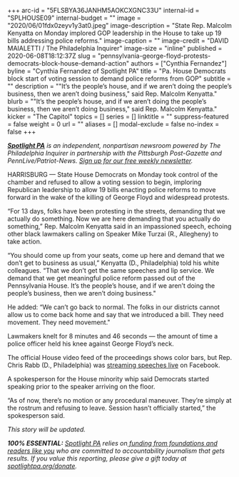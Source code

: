 +++
arc-id = "5FLSBYA36JANHM5AOKCXGNC33U"
internal-id = "SPLHOUSE09"
internal-budget = ""
image = "2020/06/01fdx0zeyv1y3at0.jpeg"
image-description = "State Rep. Malcolm Kenyatta on Monday implored GOP leadership in the House to take up 19 bills addressing police reforms."
image-caption = ""
image-credit = "DAVID MAIALETTI / The Philadelphia Inquirer"
image-size = "inline"
published = 2020-06-08T18:12:37Z
slug = "pennsylvania-george-floyd-protests-democrats-block-house-demand-action"
authors = ["Cynthia Fernandez"]
byline = "Cynthia Fernandez of Spotlight PA"
title = "Pa. House Democrats block start of voting session to demand police reforms from GOP"
subtitle = ""
description = "\"It’s the people’s house, and if we aren’t doing the people’s business, then we aren’t doing business,\" said Rep. Malcolm Kenyatta."
blurb = "\"It’s the people’s house, and if we aren’t doing the people’s business, then we aren’t doing business,\" said Rep. Malcolm Kenyatta."
kicker = "The Capitol"
topics = []
series = []
linktitle = ""
suppress-featured = false
weight = 0
url = ""
aliases = []
modal-exclude = false
no-index = false
+++

<a href="https://www.spotlightpa.org/"><i><b>Spotlight PA</b></i></a><i> is an independent, nonpartisan newsroom powered by The Philadelphia Inquirer in partnership with the Pittsburgh Post-Gazette and PennLive/Patriot-News. </i><a href="https://www.spotlightpa.org/newsletters"><i>Sign up for our free weekly newsletter</i></a><i>.</i>

HARRISBURG — State House Democrats on Monday took control of the chamber and refused to allow a voting session to begin, imploring Republican leadership to allow 19 bills enacting police reforms to move forward in the wake of the killing of George Floyd and widespread protests.

“For 13 days, folks have been protesting in the streets, demanding that we actually do something. Now we are here demanding that you actually do something,” Rep. Malcolm Kenyatta said in an impassioned speech, echoing other black lawmakers calling on Speaker Mike Turzai (R., Allegheny) to take action.

“You should come up from your seats, come up here and demand that we don’t get to business as usual,” Kenyatta (D., Philadelphia) told his white colleagues. “That we don’t get the same speeches and lip service. We demand that we get meaningful police reform passed out of the Pennsylvania House. It’s the people’s house, and if we aren’t doing the people’s business, then we aren’t doing business."

He added: “We can’t go back to normal. The folks in our districts cannot allow us to come back home and say that we introduced a bill. They need movement. They need movement."

<script src="https://www.spotlightpa.org/embed.js" async></script><div data-spl-embed-version="1" data-spl-src="https://www.spotlightpa.org/embeds/newsletter/"></div>


Lawmakers knelt for 8 minutes and 46 seconds — the amount of time a police officer held his knee against George Floyd’s neck.

The official House video feed of the proceedings shows color bars, but Rep. Chris Rabb (D., Philadelphia) was <a href="https://www.facebook.com/RepRabb/videos/270365154114488/?v=270365154114488" target=_blank>streaming speeches live</a> on Facebook.

A spokesperson for the House minority whip said Democrats started speaking prior to the speaker arriving on the floor.

“As of now, there’s no motion or any procedural maneuver. They’re simply at the rostrum and refusing to leave. Session hasn’t officially started,” the spokesperson said.

<i>This story will be updated.</i>

<i><b>100% ESSENTIAL:</b></i><i> </i><a href="https://www.spotlightpa.org/"><i>Spotlight PA</i></a><i> relies on</i><a href="https://www.spotlightpa.org/support"><i> funding from foundations and readers like you</i></a><i> who are committed to accountability journalism that gets results. If you value this reporting, please give a gift today at </i><a href="https://www.spotlightpa.org/donate"><i>spotlightpa.org/donate</i></a><i>.</i>

